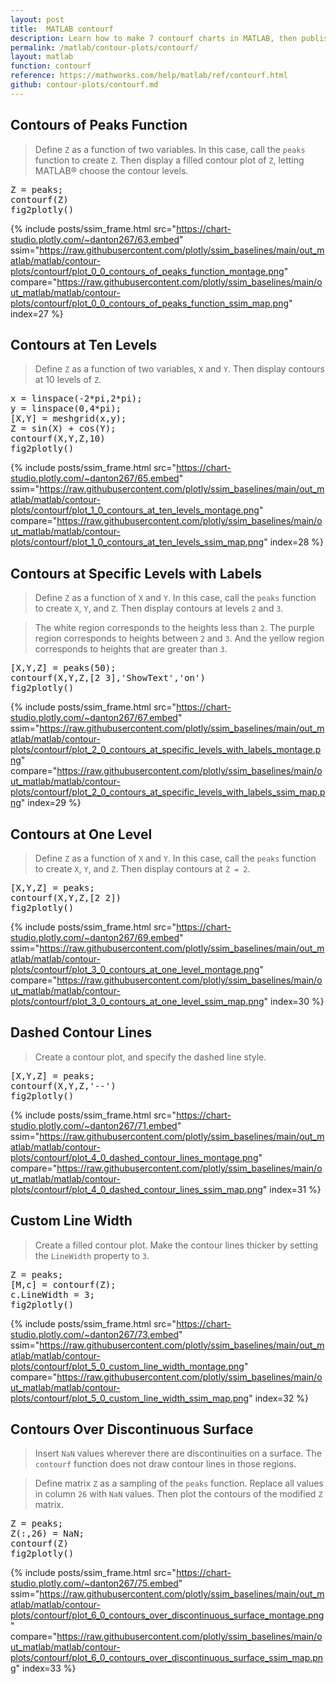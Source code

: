 ```yaml
---
layout: post
title:  MATLAB contourf
description: Learn how to make 7 contourf charts in MATLAB, then publish them to the Web with Plotly.
permalink: /matlab/contour-plots/contourf/
layout: matlab
function: contourf
reference: https://mathworks.com/help/matlab/ref/contourf.html
github: contour-plots/contourf.md
---
```


## Contours of Peaks Function

> Define `Z` as a function of two variables. In this case, call the `peaks` function to create `Z`. Then display a filled contour plot of `Z`, letting MATLAB® choose the contour levels.

<pre class="mcode">Z = peaks;
contourf(Z)
fig2plotly()</pre>
{% include posts/ssim_frame.html 
  src="https://chart-studio.plotly.com/~danton267/63.embed" 
  ssim="https://raw.githubusercontent.com/plotly/ssim_baselines/main/out_matlab/matlab/contour-plots/contourf/plot_0_0_contours_of_peaks_function_montage.png" 
  compare="https://raw.githubusercontent.com/plotly/ssim_baselines/main/out_matlab/matlab/contour-plots/contourf/plot_0_0_contours_of_peaks_function_ssim_map.png" 
  index=27
%}



<!--------------------- EXAMPLE BREAK ------------------------->

## Contours at Ten Levels

> Define `Z` as a function of two variables, `X` and `Y`. Then display contours at 10 levels of `Z`.

<pre class="mcode">x = linspace(-2*pi,2*pi);
y = linspace(0,4*pi);
[X,Y] = meshgrid(x,y);
Z = sin(X) + cos(Y);
contourf(X,Y,Z,10)
fig2plotly()</pre>
{% include posts/ssim_frame.html 
  src="https://chart-studio.plotly.com/~danton267/65.embed" 
  ssim="https://raw.githubusercontent.com/plotly/ssim_baselines/main/out_matlab/matlab/contour-plots/contourf/plot_1_0_contours_at_ten_levels_montage.png" 
  compare="https://raw.githubusercontent.com/plotly/ssim_baselines/main/out_matlab/matlab/contour-plots/contourf/plot_1_0_contours_at_ten_levels_ssim_map.png" 
  index=28
%}



<!--------------------- EXAMPLE BREAK ------------------------->

## Contours at Specific Levels with Labels

> Define `Z` as a function of `X` and `Y`. In this case, call the `peaks` function to create `X`, `Y`, and `Z`. Then display contours at levels `2` and `3`. 

> The white region corresponds to the heights less than `2`. The purple region corresponds to heights between `2` and `3`. And the yellow region corresponds to heights that are greater than `3`.

<pre class="mcode">[X,Y,Z] = peaks(50);
contourf(X,Y,Z,[2 3],'ShowText','on')
fig2plotly()</pre>
{% include posts/ssim_frame.html 
  src="https://chart-studio.plotly.com/~danton267/67.embed" 
  ssim="https://raw.githubusercontent.com/plotly/ssim_baselines/main/out_matlab/matlab/contour-plots/contourf/plot_2_0_contours_at_specific_levels_with_labels_montage.png" 
  compare="https://raw.githubusercontent.com/plotly/ssim_baselines/main/out_matlab/matlab/contour-plots/contourf/plot_2_0_contours_at_specific_levels_with_labels_ssim_map.png" 
  index=29
%}



<!--------------------- EXAMPLE BREAK ------------------------->

## Contours at One Level

> Define `Z` as a function of `X` and `Y`. In this case, call the `peaks` function to create `X`, `Y`, and `Z`. Then display contours at `Z = 2`.

<pre class="mcode">[X,Y,Z] = peaks;
contourf(X,Y,Z,[2 2])
fig2plotly()</pre>
{% include posts/ssim_frame.html 
  src="https://chart-studio.plotly.com/~danton267/69.embed" 
  ssim="https://raw.githubusercontent.com/plotly/ssim_baselines/main/out_matlab/matlab/contour-plots/contourf/plot_3_0_contours_at_one_level_montage.png" 
  compare="https://raw.githubusercontent.com/plotly/ssim_baselines/main/out_matlab/matlab/contour-plots/contourf/plot_3_0_contours_at_one_level_ssim_map.png" 
  index=30
%}



<!--------------------- EXAMPLE BREAK ------------------------->

## Dashed Contour Lines

> Create a contour plot, and specify the dashed line style.

<pre class="mcode">[X,Y,Z] = peaks;
contourf(X,Y,Z,'--')
fig2plotly()</pre>
{% include posts/ssim_frame.html 
  src="https://chart-studio.plotly.com/~danton267/71.embed" 
  ssim="https://raw.githubusercontent.com/plotly/ssim_baselines/main/out_matlab/matlab/contour-plots/contourf/plot_4_0_dashed_contour_lines_montage.png" 
  compare="https://raw.githubusercontent.com/plotly/ssim_baselines/main/out_matlab/matlab/contour-plots/contourf/plot_4_0_dashed_contour_lines_ssim_map.png" 
  index=31
%}



<!--------------------- EXAMPLE BREAK ------------------------->

## Custom Line Width

> Create a filled contour plot. Make the contour lines thicker by setting the `LineWidth` property to `3`.

<pre class="mcode">Z = peaks;
[M,c] = contourf(Z);
c.LineWidth = 3;
fig2plotly()</pre>
{% include posts/ssim_frame.html 
  src="https://chart-studio.plotly.com/~danton267/73.embed" 
  ssim="https://raw.githubusercontent.com/plotly/ssim_baselines/main/out_matlab/matlab/contour-plots/contourf/plot_5_0_custom_line_width_montage.png" 
  compare="https://raw.githubusercontent.com/plotly/ssim_baselines/main/out_matlab/matlab/contour-plots/contourf/plot_5_0_custom_line_width_ssim_map.png" 
  index=32
%}



<!--------------------- EXAMPLE BREAK ------------------------->

## Contours Over Discontinuous Surface

> Insert `NaN` values wherever there are discontinuities on a surface. The `contourf` function does not draw contour lines in those regions.

> Define matrix `Z` as a sampling of the `peaks` function. Replace all values in column `26` with `NaN` values. Then plot the contours of the modified `Z` matrix.

<pre class="mcode">Z = peaks;
Z(:,26) = NaN;
contourf(Z)
fig2plotly()</pre>
{% include posts/ssim_frame.html 
  src="https://chart-studio.plotly.com/~danton267/75.embed" 
  ssim="https://raw.githubusercontent.com/plotly/ssim_baselines/main/out_matlab/matlab/contour-plots/contourf/plot_6_0_contours_over_discontinuous_surface_montage.png" 
  compare="https://raw.githubusercontent.com/plotly/ssim_baselines/main/out_matlab/matlab/contour-plots/contourf/plot_6_0_contours_over_discontinuous_surface_ssim_map.png" 
  index=33
%}



<!--------------------- EXAMPLE BREAK ------------------------->

